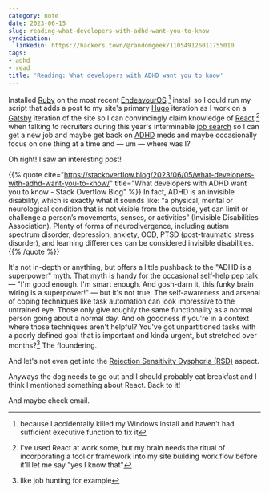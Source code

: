 ```yaml
---
category: note
date: 2023-06-15
slug: reading-what-developers-with-adhd-want-you-to-know
syndication:
  linkedin: https://hackers.town/@randomgeek/110549126011755010
tags:
- adhd
- read
title: 'Reading: What developers with ADHD want you to know'
---
```


Installed [Ruby](https://www.ruby-lang.org/en/) on the most recent [EndeavourOS](https://endeavouros.com) [^1] install so I could run my script that adds a post to my site's primary [Hugo](https://gohugo.io) iteration as I work on a [Gatsby](https://www.gatsbyjs.com) iteration of the site so I can convincingly claim knowledge of [React](https://react.dev) [^2] when talking to recruiters during this year's interminable [job search](https://www.linkedin.com/in/brianwisti/) so I can get a new job and maybe get back on [ADHD](../../../card/ADHD.md) meds and maybe occasionally focus on one thing at a time and — um — where was I?

Oh right! I saw an interesting post!

{{% quote
cite="https://stackoverflow.blog/2023/06/05/what-developers-with-adhd-want-you-to-know/"
title="What developers with ADHD want you to know - Stack Overflow Blog"
%}}
In fact, ADHD is an invisible disability, which is exactly what it sounds like: “a physical, mental or neurological condition that is not visible from the outside, yet can limit or challenge a person’s movements, senses, or activities” (Invisible Disabilities Association). Plenty of forms of neurodivergence, including autism spectrum disorder, depression, anxiety, OCD, PTSD (post-traumatic stress disorder), and learning differences can be considered invisible disabilities.
{{% /quote %}}

It's not in-depth or anything, but offers a little pushback to the "ADHD is a superpower" myth. That myth is handy for the occasional self-help pep talk — "I'm good enough. I'm smart enough. And gosh-darn it, this funky brain wiring is a superpower!" — but it's not true. The self-awareness and arsenal of coping techniques like task automation can look impressive to the untrained eye.
Those only give roughly the same functionality as a normal person going about a normal day. And oh goodness if you're in a context where those techniques aren't helpful? You've got unpartitioned tasks with a poorly defined goal that is important and kinda urgent, but stretched over months?[^3] The floundering.

And let's not even get into the [Rejection Sensitivity Dysphoria (RSD)](https://www.psychologytoday.com/us/blog/your-way-adhd/202106/adhd-and-rejection-sensitivity-dysphoria) aspect.

Anyways the dog needs to go out and I should probably eat breakfast and I think I mentioned something about React. Back to it!

And maybe check email.

[^1]: because I accidentally killed my Windows install and haven't had sufficient executive function to fix it

[^2]: I've used React at work some, but my brain needs the ritual of incorporating a tool or framework into my site building work flow before it'll let me say "yes I know that"

[^3]: like job hunting for example
